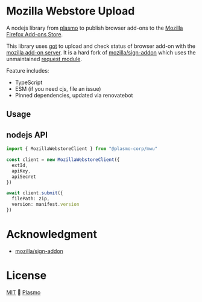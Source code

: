 # Mozilla Webstore Upload

A nodejs library from [plasmo](https://www.plasmo.com/) to publish browser add-ons to the [Mozilla Firefox Add-ons Store](https://addons.mozilla.org/en-US/firefox/).

This library uses [got](https://github.com/sindresorhus/got) to upload and check status of browser add-on with the [mozilla add-on server](https://addons-server.readthedocs.io/en/latest/topics/api/signing.html#uploading-a-version). It is a hard fork of [mozilla/sign-addon](https://github.com/mozilla/sign-addon/) which uses the unmaintained [request module](https://www.npmjs.com/package/request).

Feature includes:

- TypeScript
- ESM (if you need cjs, file an issue)
- Pinned dependencies, updated via renovatebot

## Usage

## nodejs API

```ts
import { MozillaWebstoreClient } from "@plasmo-corp/mwu"

const client = new MozillaWebstoreClient({
  extId,
  apiKey,
  apiSecret
})

await client.submit({
  filePath: zip,
  version: manifest.version
})
```

# Acknowledgment

- [mozilla/sign-addon](https://github.com/mozilla/sign-addon)

# License

[MIT](./license) 🚀 [Plasmo](https://plasmo.com)
